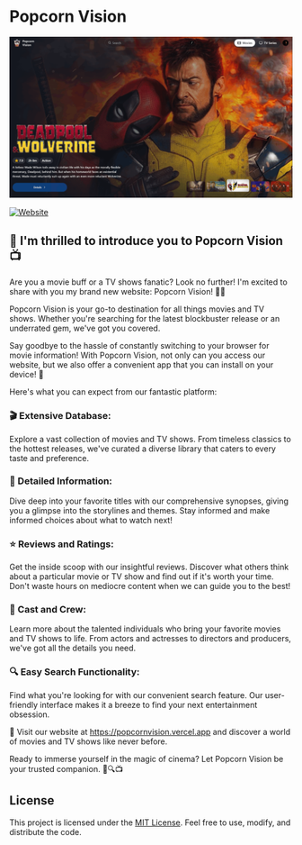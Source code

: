 # Popcorn Vision

[![Popcorn Vision](/public/screenshots/github.png)](https://popcornvision.vercel.app)

[![Website](https://img.shields.io/badge/Popcorn%20Vision-Discover%20your%20favorite%20film%20now!-blue)](https://popcornvision.vercel.app)

## 🎥 I'm thrilled to introduce you to Popcorn Vision 📺

Are you a movie buff or a TV shows fanatic? Look no further! I'm excited to share with you my brand new website: Popcorn Vision! 🍿🌟

Popcorn Vision is your go-to destination for all things movies and TV shows. Whether you're searching for the latest blockbuster release or an underrated gem, we've got you covered.

Say goodbye to the hassle of constantly switching to your browser for movie information! With Popcorn Vision, not only can you access our website, but we also offer a convenient app that you can install on your device! 📱

Here's what you can expect from our fantastic platform:

### 🎬 Extensive Database:

Explore a vast collection of movies and TV shows. From timeless classics to the hottest releases, we've curated a diverse library that caters to every taste and preference.

### 📝 Detailed Information:

Dive deep into your favorite titles with our comprehensive synopses, giving you a glimpse into the storylines and themes. Stay informed and make informed choices about what to watch next!

### ⭐️ Reviews and Ratings:

Get the inside scoop with our insightful reviews. Discover what others think about a particular movie or TV show and find out if it's worth your time. Don't waste hours on mediocre content when we can guide you to the best!

### 👥 Cast and Crew:

Learn more about the talented individuals who bring your favorite movies and TV shows to life. From actors and actresses to directors and producers, we've got all the details you need.

### 🔍 Easy Search Functionality:

Find what you're looking for with our convenient search feature. Our user-friendly interface makes it a breeze to find your next entertainment obsession.

🎉 Visit our website at https://popcornvision.vercel.app and discover a world of movies and TV shows like never before.

Ready to immerse yourself in the magic of cinema? Let Popcorn Vision be your trusted companion. 🍿🔍📺

## License

This project is licensed under the [MIT License](LICENSE.md). Feel free to use, modify, and distribute the code.
